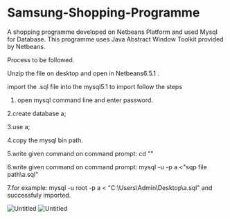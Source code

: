# Samsung-Shopping-Programme
A shopping programme developed on Netbeans Platform and used Mysql for Database.
This programme uses Java Abstract Window Toolkit provided by Netbeans.

Process to be followed.

Unzip the file on desktop and open in Netbeans6.5.1 .

import the .sql file into the mysql5.1 to import follow the steps

1. open mysql command line and enter password.

2.create database a;

3.use a;

4.copy the mysql bin path.

5.write given command on command prompt:  cd "<copied path>"

6.write given command on command prompt:  mysql -u <password> -p a <"sqp file path\a.sql"

7.for example:   mysql -u root -p a < "C:\Users\Admin\Desktop\a.sql"  and successfuly imported.
  
![Untitled](https://user-images.githubusercontent.com/68948600/88810354-e2679d00-d1d2-11ea-9463-1078615e0510.png)
![Untitled](https://user-images.githubusercontent.com/68948600/88810682-4e4a0580-d1d3-11ea-9707-b93bfde82cc7.png)

